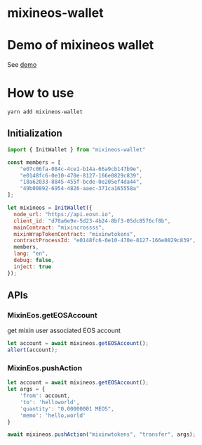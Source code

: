 # mixineos-wallet

# Demo of mixineos wallet

See [demo](https://github.com/mixineos/mixineos-wallet-demo)

# How to use

```
yarn add mixineos-wallet
```

## Initialization

```javascript
import { InitWallet } from "mixineos-wallet"

const members = [
    "e07c06fa-084c-4ce1-b14a-66a9cb147b9e",
    "e0148fc6-0e10-470e-8127-166e0829c839",
    "18a62033-8845-455f-bcde-0e205ef4da44",
    "49b00892-6954-4826-aaec-371ca165558a"
];

let mixineos = InitWallet({
  node_url: "https://api.eosn.io",
  client_id: "d78a6e9e-5d23-4b24-8bf3-05dc8576cf8b",
  mainContract: "mixincrossss",
  mixinWrapTokenContract: "mixinwtokens",
  contractProcessId: "e0148fc6-0e10-470e-8127-166e0829c839",
  members,
  lang: "en",
  debug: false,
  inject: true
});

```

## APIs

### MixinEos.getEOSAccount
get mixin user associated EOS account

```javascript
let account = await mixineos.getEOSAccount();
allert(account);
```

### MixinEos.pushAction
```javascript
let account = await mixineos.getEOSAccount();
let args = {
    'from': account,
    'to': 'helloworld',
    'quantity': "0.00000001 MEOS",
    'memo': 'hello,world'
}

await mixineos.pushAction("mixinwtokens", "transfer", args);
```
